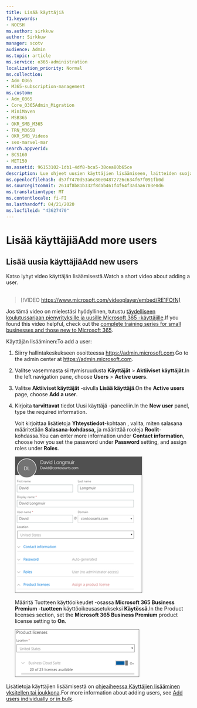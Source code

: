 ```yaml
---
title: Lisää käyttäjiä
f1.keywords:
- NOCSH
ms.author: sirkkuw
author: Sirkkuw
manager: scotv
audience: Admin
ms.topic: article
ms.service: o365-administration
localization_priority: Normal
ms.collection:
- Adm_O365
- M365-subscription-management
ms.custom:
- Adm_O365
- Core_O365Admin_Migration
- MiniMaven
- MSB365
- OKR_SMB_M365
- TRN_M365B
- OKR_SMB_Videos
- seo-marvel-mar
search.appverid:
- BCS160
- MET150
ms.assetid: 96153102-1db1-4df8-bca5-38cea80b65ce
description: Lue ohjeet uusien käyttäjien lisäämiseen, laitteiden suojaamiseen ja roolien määrittämiseen Microsoft 365 Business Premiumissa.
ms.openlocfilehash: d57f7470d53a6c80e04872726c634f67f091fb0d
ms.sourcegitcommit: 2614f8b81b332f8dab461f4f64f3adaa6703e0d6
ms.translationtype: MT
ms.contentlocale: fi-FI
ms.lasthandoff: 04/21/2020
ms.locfileid: "43627470"
---
```

# <a name="add-more-users"></a><span data-ttu-id="7e203-103">Lisää käyttäjiä</span><span class="sxs-lookup"><span data-stu-id="7e203-103">Add more users</span></span>

## <a name="add-new-users"></a><span data-ttu-id="7e203-104">Lisää uusia käyttäjiä</span><span class="sxs-lookup"><span data-stu-id="7e203-104">Add new users</span></span>

<span data-ttu-id="7e203-105">Katso lyhyt video käyttäjän lisäämisestä.</span><span class="sxs-lookup"><span data-stu-id="7e203-105">Watch a short video about adding a user.</span></span> <br><br>

> [!VIDEO https://www.microsoft.com/videoplayer/embed/RE1FOfN] 

<span data-ttu-id="7e203-106">Jos tämä video on mielestäsi hyödyllinen, tutustu [täydelliseen koulutussarjaan pienyrityksille ja uusille Microsoft 365 -käyttäjille](https://support.office.com/article/6ab4bbcd-79cf-4000-a0bd-d42ce4d12816).</span><span class="sxs-lookup"><span data-stu-id="7e203-106">If you found this video helpful, check out the [complete training series for small businesses and those new to Microsoft 365](https://support.office.com/article/6ab4bbcd-79cf-4000-a0bd-d42ce4d12816).</span></span>

<span data-ttu-id="7e203-107">Käyttäjän lisääminen:</span><span class="sxs-lookup"><span data-stu-id="7e203-107">To add a user:</span></span>

1. <span data-ttu-id="7e203-108">Siirry hallintakeskukseen osoitteessa <a href="https://go.microsoft.com/fwlink/p/?linkid=837890" target="_blank">https://admin.microsoft.com</a>.</span><span class="sxs-lookup"><span data-stu-id="7e203-108">Go to the admin center at <a href="https://go.microsoft.com/fwlink/p/?linkid=837890" target="_blank">https://admin.microsoft.com</a>.</span></span> 
2. <span data-ttu-id="7e203-109">Valitse vasemmasta siirtymisruudusta **Käyttäjät** \> **Aktiiviset käyttäjät**.</span><span class="sxs-lookup"><span data-stu-id="7e203-109">In the left navigation pane, choose **Users** \> **Active users**.</span></span>
3. <span data-ttu-id="7e203-110">Valitse **Aktiiviset käyttäjät** -sivulla **Lisää käyttäjä**.</span><span class="sxs-lookup"><span data-stu-id="7e203-110">On the **Active users** page, choose **Add a user**.</span></span>
4. <span data-ttu-id="7e203-111">Kirjoita **tarvittavat** tiedot Uusi käyttäjä -paneeliin.</span><span class="sxs-lookup"><span data-stu-id="7e203-111">In the **New user** panel, type the required information.</span></span> 
  
    <span data-ttu-id="7e203-112">Voit kirjoittaa lisätietoja **Yhteystiedot**-kohtaan , valita, miten salasana määritetään **Salasana-kohdassa,** ja määrittää rooleja **Roolit**-kohdassa.</span><span class="sxs-lookup"><span data-stu-id="7e203-112">You can enter more information under **Contact information**, choose how you set the password under **Password** setting, and assign roles under **Roles**.</span></span>
      
    ![Enter user information in the New user card](../media/f04d39ca-48be-4868-8330-8552a4754c8b.png)
      
    <span data-ttu-id="7e203-114">Määritä Tuotteen käyttöoikeudet -osassa **Microsoft 365 Business Premium -tuotteen** käyttöoikeusasetukseksi **Käytössä**.</span><span class="sxs-lookup"><span data-stu-id="7e203-114">In the Product licenses section, set the **Microsoft 365 Business Premium** product license setting to **On**.</span></span>
      
    ![Set the license setting to On position](../media/7404f7f7-93bc-44a3-9ffb-4208b5b17402.png)
  
<span data-ttu-id="7e203-116">Lisätietoja käyttäjien lisäämisestä on [ohjeaiheessa Käyttäjien lisääminen yksitellen tai joukkona](https://docs.microsoft.com/office365/admin/add-users/add-users).</span><span class="sxs-lookup"><span data-stu-id="7e203-116">For  more information about adding users, see [Add users individually or in bulk](https://docs.microsoft.com/office365/admin/add-users/add-users).</span></span>
  
